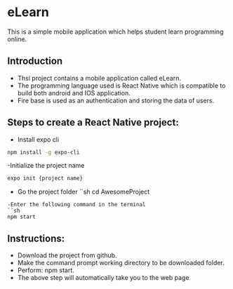 # eLearn
This is a simple mobile application which helps student learn programming online.

## Introduction
- Thsi project contains a mobile application called eLearn.
- The programming language used is React Native which is compatible to build both android and IOS application.
- Fire base is used as an authentication and storing the data of users.

## Steps to create a React Native project:
- Install expo cli
```sh
npm install -g expo-cli
```
-Initialize the project name
```sh
expo init {project name}
```
- Go the project folder
``sh
cd AwesomeProject
```
-Enter the following command in the terminal
``sh
npm start
```

## Instructions:
- Download the project from github.
- Make the command prompt working directory to be downloaded folder.
- Perform: npm start.
- The above step will automatically take you to the web page
